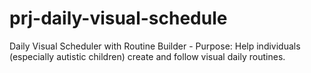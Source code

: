# prj-daily-visual-schedule
Daily Visual Scheduler with Routine Builder - Purpose: Help individuals (especially autistic children) create and follow visual daily routines.
